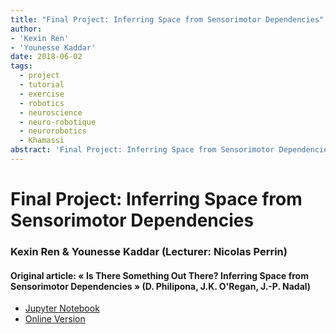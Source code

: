 ```yaml
---
title: "Final Project: Inferring Space from Sensorimotor Dependencies"
author:
- 'Kexin Ren'
- 'Younesse Kaddar'
date: 2018-06-02
tags:
  - project
  - tutorial
  - exercise
  - robotics
  - neuroscience
  - neuro-robotique
  - neurorobotics
  - Khamassi
abstract: 'Final Project: Inferring Space from Sensorimotor Dependencies'
---
```


# Final Project: Inferring Space from Sensorimotor Dependencies

### Kexin Ren & Younesse Kaddar (**Lecturer**: Nicolas Perrin)

#### Original article: « Is There Something Out There? Inferring Space from Sensorimotor Dependencies » (D. Philipona, J.K. O'Regan, J.-P. Nadal)

- [Jupyter Notebook](https://colab.research.google.com/github/youqad/Neurorobotics_Project/blob/master/Inferring_Space_from_Sensorimotor_Dependencies.ipynb)
- [Online Version](http://younesse.net/Neuro-robotique/Project.md)

$$
\newcommand{\T}{ {\raise{0.7ex}{\intercal}}}
$$
